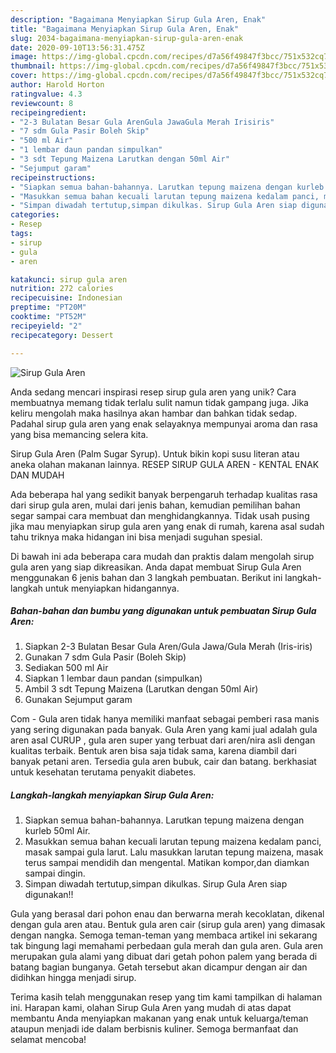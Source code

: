 ```yaml
---
description: "Bagaimana Menyiapkan Sirup Gula Aren, Enak"
title: "Bagaimana Menyiapkan Sirup Gula Aren, Enak"
slug: 2034-bagaimana-menyiapkan-sirup-gula-aren-enak
date: 2020-09-10T13:56:31.475Z
image: https://img-global.cpcdn.com/recipes/d7a56f49847f3bcc/751x532cq70/sirup-gula-aren-foto-resep-utama.jpg
thumbnail: https://img-global.cpcdn.com/recipes/d7a56f49847f3bcc/751x532cq70/sirup-gula-aren-foto-resep-utama.jpg
cover: https://img-global.cpcdn.com/recipes/d7a56f49847f3bcc/751x532cq70/sirup-gula-aren-foto-resep-utama.jpg
author: Harold Horton
ratingvalue: 4.3
reviewcount: 8
recipeingredient:
- "2-3 Bulatan Besar Gula ArenGula JawaGula Merah Irisiris"
- "7 sdm Gula Pasir Boleh Skip"
- "500 ml Air"
- "1 lembar daun pandan simpulkan"
- "3 sdt Tepung Maizena Larutkan dengan 50ml Air"
- "Sejumput garam"
recipeinstructions:
- "Siapkan semua bahan-bahannya. Larutkan tepung maizena dengan kurleb 50ml Air."
- "Masukkan semua bahan kecuali larutan tepung maizena kedalam panci, masak sampai gula larut. Lalu masukkan larutan tepung maizena, masak terus sampai mendidih dan mengental. Matikan kompor,dan diamkan sampai dingin."
- "Simpan diwadah tertutup,simpan dikulkas. Sirup Gula Aren siap digunakan!!"
categories:
- Resep
tags:
- sirup
- gula
- aren

katakunci: sirup gula aren 
nutrition: 272 calories
recipecuisine: Indonesian
preptime: "PT20M"
cooktime: "PT52M"
recipeyield: "2"
recipecategory: Dessert

---
```



![Sirup Gula Aren](https://img-global.cpcdn.com/recipes/d7a56f49847f3bcc/751x532cq70/sirup-gula-aren-foto-resep-utama.jpg)

Anda sedang mencari inspirasi resep sirup gula aren yang unik? Cara membuatnya memang tidak terlalu sulit namun tidak gampang juga. Jika keliru mengolah maka hasilnya akan hambar dan bahkan tidak sedap. Padahal sirup gula aren yang enak selayaknya mempunyai aroma dan rasa yang bisa memancing selera kita.

Sirup Gula Aren (Palm Sugar Syrup). Untuk bikin kopi susu literan atau aneka olahan makanan lainnya. RESEP SIRUP GULA AREN - KENTAL ENAK DAN MUDAH

Ada beberapa hal yang sedikit banyak berpengaruh terhadap kualitas rasa dari sirup gula aren, mulai dari jenis bahan, kemudian pemilihan bahan segar sampai cara membuat dan menghidangkannya. Tidak usah pusing jika mau menyiapkan sirup gula aren yang enak di rumah, karena asal sudah tahu triknya maka hidangan ini bisa menjadi suguhan spesial.


Di bawah ini ada beberapa cara mudah dan praktis dalam mengolah sirup gula aren yang siap dikreasikan. Anda dapat membuat Sirup Gula Aren menggunakan 6 jenis bahan dan 3 langkah pembuatan. Berikut ini langkah-langkah untuk menyiapkan hidangannya.

<!--inarticleads1-->

##### Bahan-bahan dan bumbu yang digunakan untuk pembuatan Sirup Gula Aren:

1. Siapkan 2-3 Bulatan Besar Gula Aren/Gula Jawa/Gula Merah (Iris-iris)
1. Gunakan 7 sdm Gula Pasir (Boleh Skip)
1. Sediakan 500 ml Air
1. Siapkan 1 lembar daun pandan (simpulkan)
1. Ambil 3 sdt Tepung Maizena (Larutkan dengan 50ml Air)
1. Gunakan Sejumput garam


Com - Gula aren tidak hanya memiliki manfaat sebagai pemberi rasa manis yang sering digunakan pada banyak. Gula Aren yang kami jual adalah gula aren asal CURUP , gula aren super yang terbuat dari aren/nira asli dengan kualitas terbaik. Bentuk aren bisa saja tidak sama, karena diambil dari banyak petani aren. Tersedia gula aren bubuk, cair dan batang. berkhasiat untuk kesehatan terutama penyakit diabetes. 

<!--inarticleads2-->

##### Langkah-langkah menyiapkan Sirup Gula Aren:

1. Siapkan semua bahan-bahannya. Larutkan tepung maizena dengan kurleb 50ml Air.
1. Masukkan semua bahan kecuali larutan tepung maizena kedalam panci, masak sampai gula larut. Lalu masukkan larutan tepung maizena, masak terus sampai mendidih dan mengental. Matikan kompor,dan diamkan sampai dingin.
1. Simpan diwadah tertutup,simpan dikulkas. Sirup Gula Aren siap digunakan!!


Gula yang berasal dari pohon enau dan berwarna merah kecoklatan, dikenal dengan gula aren atau. Bentuk gula aren cair (sirup gula aren) yang dimasak dengan nangka. Semoga teman-teman yang membaca artikel ini sekarang tak bingung lagi memahami perbedaan gula merah dan gula aren. Gula aren merupakan gula alami yang dibuat dari getah pohon palem yang berada di batang bagian bunganya. Getah tersebut akan dicampur dengan air dan didihkan hingga menjadi sirup. 

Terima kasih telah menggunakan resep yang tim kami tampilkan di halaman ini. Harapan kami, olahan Sirup Gula Aren yang mudah di atas dapat membantu Anda menyiapkan makanan yang enak untuk keluarga/teman ataupun menjadi ide dalam berbisnis kuliner. Semoga bermanfaat dan selamat mencoba!
